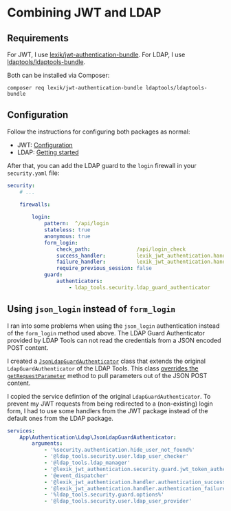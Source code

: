 # Combining JWT and LDAP

## Requirements
For JWT, I use [lexik/jwt-authentication-bundle](https://packagist.org/packages/lexik/jwt-authentication-bundle).
For LDAP, I use [ldaptools/ldaptools-bundle](https://packagist.org/packages/ldaptools/ldaptools-bundle).

Both can be installed via Composer:
```
composer req lexik/jwt-authentication-bundle ldaptools/ldaptools-bundle
```

## Configuration
Follow the instructions for configuring both packages as normal:
- JWT: [Configuration](https://github.com/lexik/LexikJWTAuthenticationBundle/blob/master/Resources/doc/index.md#configuration)
- LDAP: [Getting started](https://github.com/ldaptools/ldaptools-bundle#getting-started)

After that, you can add the LDAP guard to the `login` firewall in your `security.yaml` file:
```yaml
security:
    # ...
    
    firewalls:

        login:
            pattern:  ^/api/login
            stateless: true
            anonymous: true
            form_login:
                check_path:               /api/login_check
                success_handler:          lexik_jwt_authentication.handler.authentication_success
                failure_handler:          lexik_jwt_authentication.handler.authentication_failure
                require_previous_session: false
            guard:
                authenticators:
                    - ldap_tools.security.ldap_guard_authenticator
```

## Using `json_login` instead of `form_login`
I ran into some problems when using the `json_login` authentication instead of the `form_login` method used above.
The LDAP Guard Authenticator provided by LDAP Tools can not read the credentials from a JSON encoded POST content.

I created a [`JsonLdapGuardAuthenticator`](jwt-ldap/JsonLdapGuardAuthenticator.php) class that extends the original
`LdapGuardAuthenticator` of the LDAP Tools. This class [overrides the `getRequestParameter`](jwt-ldap/JsonLdapGuardAuthenticator.php#L53) method to pull parameters out
of the JSON POST content.

I copied the service defintion of the original `LdapGuardAuthenticator`.
To prevent my JWT requests from being redirected to a (non-existing) login form, I had to use some handlers from the 
JWT package instead of the default ones from the LDAP package.

```yaml
services:
    App\Authentication\Ldap\JsonLdapGuardAuthenticator:
        arguments:
            - '%security.authentication.hide_user_not_found%'
            - '@ldap_tools.security.user.ldap_user_checker'
            - '@ldap_tools.ldap_manager'
            - '@lexik_jwt_authentication.security.guard.jwt_token_authenticator' # Instead of '@ldap_tools.security.authentication.form_entry_point'
            - '@event_dispatcher'
            - '@lexik_jwt_authentication.handler.authentication_success' # Instead of '@ldap_tools.security.auth_success_handler'
            - '@lexik_jwt_authentication.handler.authentication_failure' # Instead of '@ldap_tools.security.auth_failure_handler'
            - '%ldap_tools.security.guard.options%'
            - '@ldap_tools.security.user.ldap_user_provider'
```
